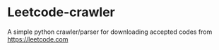 # Leetcode-crawler
A simple python crawler/parser for downloading accepted codes from https://leetcode.com
